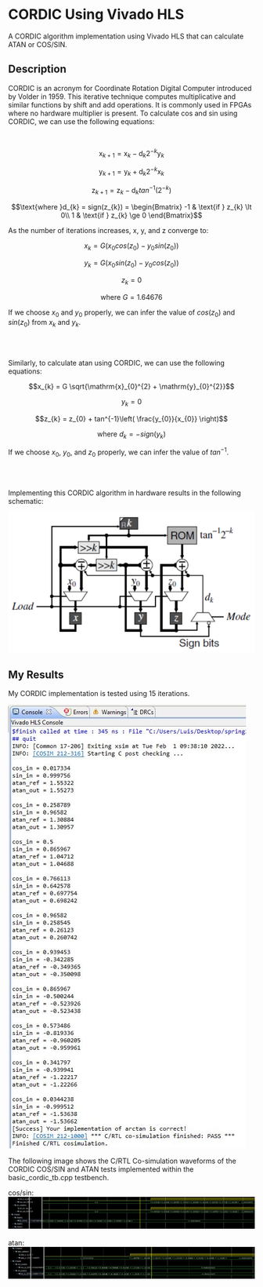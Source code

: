 # CORDIC Using Vivado HLS
A CORDIC algorithm implementation using Vivado HLS that can calculate ATAN or COS/SIN.
## Description
CORDIC is an acronym for Coordinate Rotation Digital Computer introduced by Volder in 1959. This iterative technique computes multiplicative and similar functions by shift and add operations. It is commonly used in FPGAs where no hardware multiplier is present.
To calculate cos and sin using CORDIC, we can use the following equations:

<br />


$$\mathrm{x}_{k+1}^{}= \mathrm{x}_{k}^{}− \mathrm{d}_{k}^{}2^{−k}\mathrm{y}_{k}^{}$$

$$\mathrm{y}_{k+1}^{}= \mathrm{y}_{k}^{}+ \mathrm{d}_{k}^{}2^{−k}\mathrm{x}_{k}^{}$$

$$\mathrm{z}_{k+1} = \mathrm{z}_{k} − \mathrm{d}_{k} tan^{−1} (2^{-k})$$

$$\text{where }d_{k} = sign(z_{k}) = \begin{Bmatrix}
-1 &  \text{if } z_{k} \lt 0\\
1 & \text{if } z_{k} \ge  0
\end{Bmatrix}$$

As the number of iterations increases, x, y, and z converge to: 

$$x_{k} = G(x_{0}cos(z_{0}) - y_{0}sin(z_{0}))$$

$$y_{k} = G(x_{0}sin(z_{0}) - y_{0}cos(z_{0}))$$

$$z_{k} = 0$$

$$\text{where } G = 1.64676$$

$\text{If we choose } x_{0} \text{ and } y_{0} \text{ properly, we can infer the value of } cos(z_{0}) \text{ and } sin(z_{0}) \text{ from } x_{k} \text{ and } y_{k}\text{.}$

<br />
<br />

Similarly, to calculate atan using CORDIC, we can use the following equations:

$$x_{k} = G \sqrt{\mathrm{x}_{0}^{2} + \mathrm{y}_{0}^{2}}$$

$$y_{k} = 0$$

$$z_{k} = z_{0} + tan^{-1}\left( \frac{y_{0}}{x_{0}} \right)$$

$$\text{where } d_{k} = -sign(y_{k})$$

$\text{If we choose } x_{0} \text{, } y_{0} \text{, and } z_{0} \text{ properly, we can infer the value of } tan^{-1}\text{.}$

<br />
<br />

Implementing this CORDIC algorithm in hardware results in the following schematic:

![test](images/cordic_schematic.PNG)


## My Results
My CORDIC implementation is tested using 15 iterations.


![test](images/cpp_verify_atan.JPG)

The following image shows the C/RTL Co-simulation waveforms of the CORDIC COS/SIN and ATAN tests implemented within the basic_cordic_tb.cpp testbench.

cos/sin:
![test](images/cos_sin.JPG)
<br />
<br />
atan:
![test](images/atan.JPG)
